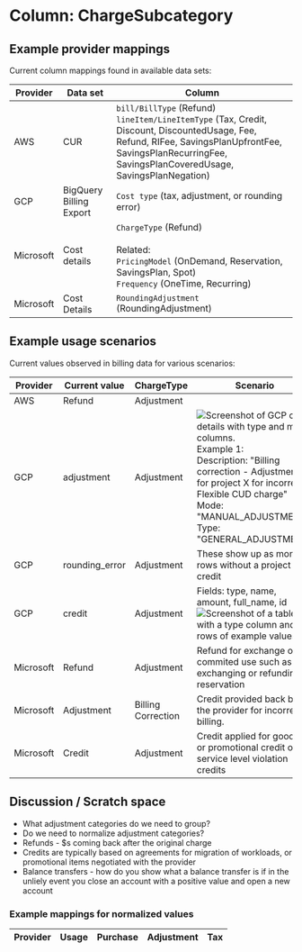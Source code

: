 # Column: ChargeSubcategory

## Example provider mappings

Current column mappings found in available data sets:

| Provider  | Data set                | Column                                                                                                                                                                                                                                                        |
| --------- | ----------------------- | ------------------------------------------------------------------------------------------------------------------------------------------------------------------------------------------------------------------------------------------------------------- |
| AWS       | CUR                     | `bill/BillType` (Refund)<br>`lineItem/LineItemType` (Tax, Credit, Discount, DiscountedUsage, Fee, Refund, RIFee, SavingsPlanUpfrontFee, SavingsPlanRecurringFee, SavingsPlanCoveredUsage, SavingsPlanNegation) |
| GCP       | BigQuery Billing Export | `Cost type` (tax, adjustment, or rounding error)                                                                                                                                                                                                     |
| Microsoft | Cost details            | `ChargeType` (Refund)<br><br>Related:<br>`PricingModel` (OnDemand, Reservation, SavingsPlan, Spot)<br>`Frequency` (OneTime, Recurring)  
| Microsoft | Cost Details            |`RoundingAdjustment` (RoundingAdjustment) |

## Example usage scenarios

Current values observed in billing data for various scenarios:

| Provider  | Current value                      | ChargeType | Scenario                                                                                                                                                                                                                                                                                                                                                                                                                                                                      |
| --------- | ---------------------------------- | ---------- | ---------------------------------------------------------------------------------------------------------------------------------------------------------------------------------------------------------------------------------------------------------------------------------------------------------------------------------------------------------- |                                                                    
| AWS       | Refund                             | Adjustment |                                                                                                                                                                                                                                                              |
| GCP       | adjustment                         | Adjustment | ![Screenshot of GCP cost details with type and mode columns.](https://github.com/FinOps-Open-Cost-and-Usage-Spec/FOCUS_Spec/assets/399533/af90e4cd-f3c0-448a-bb0f-0249bcf7135c)<br>Example 1:<br>Description: "Billing correction - Adjustment for project X for incorrect Flexible CUD charge"<br>Mode: "MANUAL_ADJUSTMENT"<br>Type: "GENERAL_ADJUSTMENT" |
| GCP       | rounding_error                     | Adjustment | These show up as monthly rows without a project as a credit                                                                                                                                                                                                                                                                                                |
| GCP       | credit                             | Adjustment | Fields: type, name, amount, full_name, id<br>![Screenshot of a table with a type column and 5 rows of example values](https://github.com/FinOps-Open-Cost-and-Usage-Spec/FOCUS_Spec/assets/399533/15bcc210-5a36-473b-aeac-c1d2682dfdc8)                                                                                                                    |                                                                                                                                                                                                                                                                                                           |
| Microsoft | Refund                             | Adjustment | Refund for exchange of commited use such as exchanging or refunding a reservation                                                                                                                                                                                                                                                                                                                               |
| Microsoft | Adjustment                         | Billing Correction | Credit provided back by the provider for incorrect billing.                                                                                                                                                                                                                                                                                                                                           |
| Microsoft | Credit                             | Adjustment | Credit applied for good will or promotional credit or service level violation credits                                                                                                                                                                                                                                                                                                                                       |

## Discussion / Scratch space

- What adjustment categories do we need to group?
- Do we need to normalize adjustment categories?
- Refunds - $s coming back after the original charge
- Credits are typically based on agreements for migration of workloads, or promotional items negotiated with the provider
- Balance transfers - how do you show what a balance transfer is if in the unliely event you close an account with a positive value and open a new account

### Example mappings for normalized values

| Provider  | Usage                                                                                                | Purchase                                                         | Adjustment               | Tax |
| --------- | ---------------------------------------------------------------------------------------------------- | ---------------------------------------------------------------- | ------------------------ | --- |
